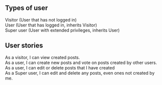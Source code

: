 Types of user  
------  
Visitor (User that has not logged in)  
User (User that has logged in, inherits Visitor)  
Super user (User with extended privileges, inherits User)  
  
User stories  
------
As a visitor, I can view created posts.  
As a user, I can create new posts and vote on posts created by other users.  
As a user, I can edit or delete posts that I have created  
As a Super user, I can edit and delete any posts, even ones not created by me.  

